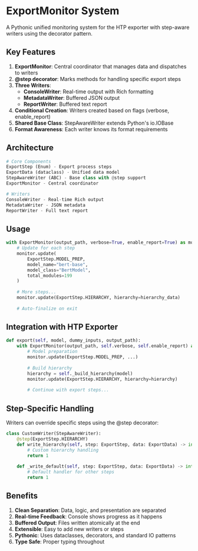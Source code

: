 # ExportMonitor System

A Pythonic unified monitoring system for the HTP exporter with step-aware writers using the decorator pattern.

## Key Features

1. **ExportMonitor**: Central coordinator that manages data and dispatches to writers
2. **@step decorator**: Marks methods for handling specific export steps
3. **Three Writers**:
   - **ConsoleWriter**: Real-time output with Rich formatting
   - **MetadataWriter**: Buffered JSON output
   - **ReportWriter**: Buffered text report
4. **Conditional Creation**: Writers created based on flags (verbose, enable_report)
5. **Shared Base Class**: StepAwareWriter extends Python's io.IOBase
6. **Format Awareness**: Each writer knows its format requirements

## Architecture

```python
# Core Components
ExportStep (Enum) - Export process steps
ExportData (dataclass) - Unified data model
StepAwareWriter (ABC) - Base class with @step support
ExportMonitor - Central coordinator

# Writers
ConsoleWriter - Real-time Rich output
MetadataWriter - JSON metadata
ReportWriter - Full text report
```

## Usage

```python
with ExportMonitor(output_path, verbose=True, enable_report=True) as monitor:
    # Update for each step
    monitor.update(
        ExportStep.MODEL_PREP,
        model_name="bert-base",
        model_class="BertModel",
        total_modules=199
    )
    
    # More steps...
    monitor.update(ExportStep.HIERARCHY, hierarchy=hierarchy_data)
    
    # Auto-finalize on exit
```

## Integration with HTP Exporter

```python
def export(self, model, dummy_inputs, output_path):
    with ExportMonitor(output_path, self.verbose, self.enable_report) as monitor:
        # Model preparation
        monitor.update(ExportStep.MODEL_PREP, ...)
        
        # Build hierarchy
        hierarchy = self._build_hierarchy(model)
        monitor.update(ExportStep.HIERARCHY, hierarchy=hierarchy)
        
        # Continue with export steps...
```

## Step-Specific Handling

Writers can override specific steps using the @step decorator:

```python
class CustomWriter(StepAwareWriter):
    @step(ExportStep.HIERARCHY)
    def write_hierarchy(self, step: ExportStep, data: ExportData) -> int:
        # Custom hierarchy handling
        return 1
    
    def _write_default(self, step: ExportStep, data: ExportData) -> int:
        # Default handler for other steps
        return 1
```

## Benefits

1. **Clean Separation**: Data, logic, and presentation are separated
2. **Real-time Feedback**: Console shows progress as it happens
3. **Buffered Output**: Files written atomically at the end
4. **Extensible**: Easy to add new writers or steps
5. **Pythonic**: Uses dataclasses, decorators, and standard IO patterns
6. **Type Safe**: Proper typing throughout